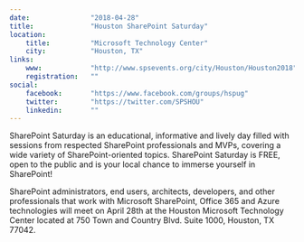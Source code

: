 ```yaml
---
date:               "2018-04-28"
title:              "Houston SharePoint Saturday"
location:           
    title:          "Microsoft Technology Center"
    city:           "Houston, TX"
links:
    www:            "http://www.spsevents.org/city/Houston/Houston2018"
    registration:   ""
social:
    facebook:       "https://www.facebook.com/groups/hspug"
    twitter:        "https://twitter.com/SPSHOU"
    linkedin:       ""
---
```

SharePoint Saturday is an educational, informative and lively day filled with sessions from respected SharePoint professionals and MVPs, covering a wide variety of SharePoint-oriented topics.  SharePoint Saturday is FREE, open to the public and is your local chance to immerse yourself in SharePoint!
<!--more-->

SharePoint administrators, end users, architects, developers, and other professionals that​ work with Microsoft SharePoint, Office 365 and Azure technologies will meet on April 28​th at the Houston Microsoft Technology Center​ located at 750 Town and Country Blvd. Suite 1000, Houston, TX 77042.​